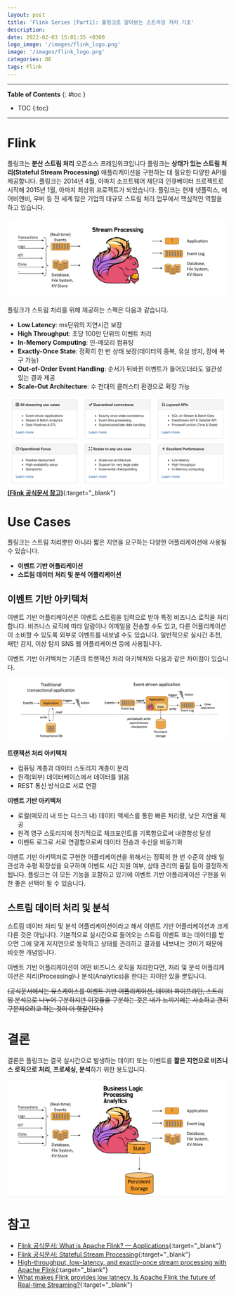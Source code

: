 ```yaml
---
layout: post
title: 'Flink Series [Part1]: 플링크로 알아보는 스트리밍 처리 기초'
description: 
date: 2022-02-03 15:01:35 +0300
logo_image: '/images/flink_logo.png'
image: '/images/flink_logo.png'
categories: DE
tags: Flink
---
```

---

**Table of Contents**
{: #toc }
*  TOC
{:toc}

---

# Flink

플링크는 **분산 스트림 처리** 오픈소스 프레임워크입니다 플링크는 **상태가 있는 스트림 처리(Stateful Stream Processing)** 애플리케이션을 구현하는 데 필요한 다양한 API를 제공합니다. 플링크는 2014년 4월, 아파치 소프트웨어 재단의 인큐베이터 프로젝트로 시작해 2015년 1월, 아파치 최상위 프로젝트가 되었습니다. 플링크는 현재 넷플릭스, 에어비앤비, 우버 등 전 세계 많은 기업의 대규모 스트림 처리 업무에서 핵심적인 역할을 하고 있습니다. 

![](/images/flink_2.png)  

플링크가 스트림 처리를 위해 제공하는 스펙은 다음과 같습니다.  

- **Low Latency**: ms단위의 지연시간 보장
- **High Throughput**: 초당 100만 단위의 이벤트 처리
- **In-Memory Computing**: 인-메모리 컴퓨팅
- **Exactly-Once State**: 정확히 한 번 상태 보장(데이터의 중복, 유실 방지, 장애 복구 가능)
- **Out-of-Order Event Handling**: 순서가 뒤바뀐 이벤트가 들어오더라도 일관성 있는 결과 제공
- **Scale-Out Architecture**: 수 천대의 클러스터 환경으로 확장 가능

![](/images/flink_1.png)  
[**(Flink 공식문서 참고)**](https://flink.apache.org){:target="_blank"}  


# Use Cases
플링크는 스트림 처리뿐만 아니라 짧은 지연을 요구하는 다양한 어플리케이션에 사용될 수 있습니다.  

- **이벤트 기반 어플리케이션**
- **스트림 데이터 처리 및 분석 어플리케이션** 

## 이벤트 기반 아키텍처
이벤트 기반 어플리케이션은 이벤트 스트림을 입력으로 받아 특정 비즈니스 로직을 처리합니다. 비즈니스 로직에 따라 알람이나 이메일을 전송할 수도 있고, 다른 어플리케이션이 소비할 수 있도록 외부로 이벤트를 내보낼 수도 있습니다. 일반적으로 실시간 추천, 패턴 감지, 이상 탐지 SNS 웹 어플리케이션 등에 사용됩니다.  

이벤트 기반 아키텍처는 기존의 트랜잭션 처리 아키텍처와 다음과 같은 차이점이 있습니다.  

![](/images/flink_3.png)  

**트랜잭션 처리 아키텍처**  

- 컴퓨팅 계층과 데이터 스토리지 계층이 분리
- 원격(외부) 데이터베이스에서 데이터를 읽음
- REST 통신 방식으로 서로 연결

**이벤트 기반 아키텍처**  

- 로컬(메모리 내 또는 디스크 내) 데이터 액세스를 통한 빠른 처리량, 낮은 지연율 제공
- 원격 영구 스토리지에 정기적으로 체크포인트를 기록함으로써 내결함성 달성
- 이벤트 로그로 서로 연결함으로써 데이터 전송과 수신을 비동기화

이벤트 기반 아키텍처로 구현한 어플리케이션을 위해서는 정확히 한 번 수준의 상태 일관성과 수평 확장성을 요구하며 이벤트 시간 지원 여부, 상태 관리의 품질 등이 결정하게 됩니다. 플링크는 이 모든 기능을 포함하고 있기에 이벤트 기반 어플리케이션 구현을 위한 좋은 선택이 될 수 있습니다.  

## 스트림 데이터 처리 및 분석

스트림 데이터 처리 및 분석 어플리케이션이라고 해서 이벤트 기반 어플리케이션과 크게 다른 것은 아닙니다. 기본적으로 실시간으로 들어오는 스트림 이벤트 또는 데이터를 받으면 그에 맞게 저지연으로 동작하고 상태를 관리하고 결과를 내보내는 것이기 때문에 비슷한 개념입니다.  

이벤트 기반 어플리케이션이 어떤 비즈니스 로직을 처리한다면, 처리 및 분석 어플리케이션은 처리(Processing)나 분석(Analytics)을 한다는 차이만 있을 뿐입니다.  

~~(공식문서에서는 유스케이스를 이벤트 기반 어플리케이션, 데이터 파이프라인, 스트리밍 분석으로 나누어 구분하지만 이것들을 구분하는 것은 내가 느끼기에는 사소하고 괜히 구분지으려고 하는 것이 더 헷갈린다.)~~


# 결론  

결론은 플링크는 결국 실시간으로 발생하는 데이터 또는 이벤트를 **짧은 지연으로 비즈니스 로직으로 처리, 프로세싱, 분석**하기 위한 용도입니다.  

![](/images/flink_6.png)  


# 참고

- [Flink 공식문서: What is Apache Flink? — Applications](https://flink.apache.org/flink-applications.html){:target="_blank"}
- [Flink 공식문서: Stateful Stream Processing](https://nightlies.apache.org/flink/flink-docs-master/docs/concepts/stateful-stream-processing/){:target="_blank"}
- [High-throughput, low-latency, and exactly-once stream processing with Apache Flink](https://www.ververica.com/blog/high-throughput-low-latency-and-exactly-once-stream-processing-with-apache-flink){:target="_blank"}
- [What makes Flink provides low latnecy, Is Apache Flink the future of Real-time Streaming?](https://www.signifytechnology.com/blog/2019/01/is-apache-flink-the-future-of-real-time-streaming-by-anmol-sarna?source=google.co.kr){:target="_blank"}